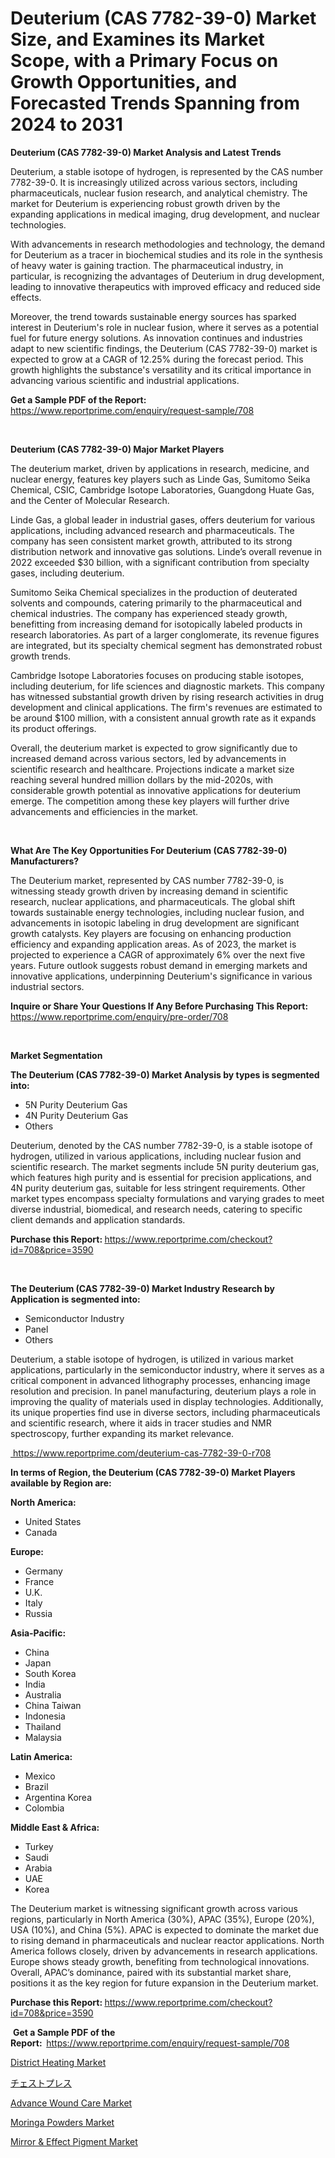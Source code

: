 <p><h1>Deuterium (CAS 7782-39-0) Market Size, and Examines its Market Scope, with a Primary Focus on Growth Opportunities, and Forecasted Trends Spanning from 2024 to 2031</h1></p><p><strong>Deuterium (CAS 7782-39-0) Market Analysis and Latest Trends</strong></p>
<p><p>Deuterium, a stable isotope of hydrogen, is represented by the CAS number 7782-39-0. It is increasingly utilized across various sectors, including pharmaceuticals, nuclear fusion research, and analytical chemistry. The market for Deuterium is experiencing robust growth driven by the expanding applications in medical imaging, drug development, and nuclear technologies. </p><p>With advancements in research methodologies and technology, the demand for Deuterium as a tracer in biochemical studies and its role in the synthesis of heavy water is gaining traction. The pharmaceutical industry, in particular, is recognizing the advantages of Deuterium in drug development, leading to innovative therapeutics with improved efficacy and reduced side effects. </p><p>Moreover, the trend towards sustainable energy sources has sparked interest in Deuterium's role in nuclear fusion, where it serves as a potential fuel for future energy solutions. As innovation continues and industries adapt to new scientific findings, the Deuterium (CAS 7782-39-0) market is expected to grow at a CAGR of 12.25% during the forecast period. This growth highlights the substance's versatility and its critical importance in advancing various scientific and industrial applications.</p></p>
<p><strong>Get a Sample PDF of the Report:&nbsp;</strong> <a href="https://www.reportprime.com/enquiry/request-sample/708">https://www.reportprime.com/enquiry/request-sample/708</a></p>
<p>&nbsp;</p>
<p><strong>Deuterium (CAS 7782-39-0) Major Market Players</strong></p>
<p><p>The deuterium market, driven by applications in research, medicine, and nuclear energy, features key players such as Linde Gas, Sumitomo Seika Chemical, CSIC, Cambridge Isotope Laboratories, Guangdong Huate Gas, and the Center of Molecular Research. </p><p>Linde Gas, a global leader in industrial gases, offers deuterium for various applications, including advanced research and pharmaceuticals. The company has seen consistent market growth, attributed to its strong distribution network and innovative gas solutions. Linde’s overall revenue in 2022 exceeded $30 billion, with a significant contribution from specialty gases, including deuterium.</p><p>Sumitomo Seika Chemical specializes in the production of deuterated solvents and compounds, catering primarily to the pharmaceutical and chemical industries. The company has experienced steady growth, benefitting from increasing demand for isotopically labeled products in research laboratories. As part of a larger conglomerate, its revenue figures are integrated, but its specialty chemical segment has demonstrated robust growth trends.</p><p>Cambridge Isotope Laboratories focuses on producing stable isotopes, including deuterium, for life sciences and diagnostic markets. This company has witnessed substantial growth driven by rising research activities in drug development and clinical applications. The firm's revenues are estimated to be around $100 million, with a consistent annual growth rate as it expands its product offerings.</p><p>Overall, the deuterium market is expected to grow significantly due to increased demand across various sectors, led by advancements in scientific research and healthcare. Projections indicate a market size reaching several hundred million dollars by the mid-2020s, with considerable growth potential as innovative applications for deuterium emerge. The competition among these key players will further drive advancements and efficiencies in the market.</p></p>
<p>&nbsp;</p>
<p><strong>What Are The Key Opportunities For Deuterium (CAS 7782-39-0) Manufacturers?</strong></p>
<p><p>The Deuterium market, represented by CAS number 7782-39-0, is witnessing steady growth driven by increasing demand in scientific research, nuclear applications, and pharmaceuticals. The global shift towards sustainable energy technologies, including nuclear fusion, and advancements in isotopic labeling in drug development are significant growth catalysts. Key players are focusing on enhancing production efficiency and expanding application areas. As of 2023, the market is projected to experience a CAGR of approximately 6% over the next five years. Future outlook suggests robust demand in emerging markets and innovative applications, underpinning Deuterium's significance in various industrial sectors.</p></p>
<p><strong>Inquire or Share Your Questions If Any Before Purchasing This Report:</strong> <a href="https://www.reportprime.com/enquiry/pre-order/708">https://www.reportprime.com/enquiry/pre-order/708</a></p>
<p>&nbsp;</p>
<p><strong>Market Segmentation</strong></p>
<p><strong>The Deuterium (CAS 7782-39-0) Market Analysis by types is segmented into:</strong></p>
<p><ul><li>5N Purity Deuterium Gas</li><li>4N Purity Deuterium Gas</li><li>Others</li></ul></p>
<p><p>Deuterium, denoted by the CAS number 7782-39-0, is a stable isotope of hydrogen, utilized in various applications, including nuclear fusion and scientific research. The market segments include 5N purity deuterium gas, which features high purity and is essential for precision applications, and 4N purity deuterium gas, suitable for less stringent requirements. Other market types encompass specialty formulations and varying grades to meet diverse industrial, biomedical, and research needs, catering to specific client demands and application standards.</p></p>
<p><strong>Purchase this Report:&nbsp;</strong><a href="https://www.reportprime.com/checkout?id=708&price=3590">https://www.reportprime.com/checkout?id=708&price=3590</a></p>
<p>&nbsp;</p>
<p><strong>The Deuterium (CAS 7782-39-0) Market Industry Research by Application is segmented into:</strong></p>
<p><ul><li>Semiconductor Industry</li><li>Panel</li><li>Others</li></ul></p>
<p><p>Deuterium, a stable isotope of hydrogen, is utilized in various market applications, particularly in the semiconductor industry, where it serves as a critical component in advanced lithography processes, enhancing image resolution and precision. In panel manufacturing, deuterium plays a role in improving the quality of materials used in display technologies. Additionally, its unique properties find use in diverse sectors, including pharmaceuticals and scientific research, where it aids in tracer studies and NMR spectroscopy, further expanding its market relevance.</p></p>
<p><a href="https://www.reportprime.com/deuterium-cas-7782-39-0-r708">&nbsp;https://www.reportprime.com/deuterium-cas-7782-39-0-r708</a></p>
<p><strong>In terms of Region, the Deuterium (CAS 7782-39-0) Market Players available by Region are:</strong></p>
<p>
    <p> <strong> North America: </strong>
        <ul>
            <li>United States</li>
            <li>Canada</li>
        </ul>
        </p> 
    <p> <strong> Europe: </strong>
        <ul>
            <li>Germany</li>
            <li>France</li>
            <li>U.K.</li>
            <li>Italy</li>
            <li>Russia</li>
        </ul>
        </p> 
    <p> <strong> Asia-Pacific: </strong>
        <ul>
            <li>China</li>
            <li>Japan</li>
            <li>South Korea</li>
            <li>India</li>
            <li>Australia</li>
            <li>China Taiwan</li>
            <li>Indonesia</li>
            <li>Thailand</li>
            <li>Malaysia</li>
        </ul>
        </p> 
    <p> <strong> Latin America: </strong>
        <ul>
            <li>Mexico</li>
            <li>Brazil</li>
            <li>Argentina Korea</li>
            <li>Colombia</li>
        </ul>
        </p> 
    <p> <strong> Middle East & Africa: </strong>
        <ul>
            <li>Turkey</li>
            <li>Saudi</li>
            <li>Arabia</li>
            <li>UAE</li>
            <li>Korea</li>
        </ul>
    </p>
    </p>
<p><p>The Deuterium market is witnessing significant growth across various regions, particularly in North America (30%), APAC (35%), Europe (20%), USA (10%), and China (5%). APAC is expected to dominate the market due to rising demand in pharmaceuticals and nuclear reactor applications. North America follows closely, driven by advancements in research applications. Europe shows steady growth, benefiting from technological innovations. Overall, APAC’s dominance, paired with its substantial market share, positions it as the key region for future expansion in the Deuterium market.</p></p>
<p><strong>Purchase this Report: </strong><a href="https://www.reportprime.com/checkout?id=708&price=3590">https://www.reportprime.com/checkout?id=708&price=3590</a></p>
<p>&nbsp;<strong>Get a Sample PDF of the Report:&nbsp;&nbsp;</strong><a href="https://www.reportprime.com/enquiry/request-sample/708">https://www.reportprime.com/enquiry/request-sample/708</a></p>
<p><strong></strong></p>
<p><p><a href="https://medium.com/@ransomohns/future-of-district-heating-market-global-market-forecast-and-market-trends-2024-2031-7384abaf9dff">District Heating Market</a></p><p><a href="https://medium.com/@kathleencrooks2003/%E3%83%81%E3%82%A7%E3%82%B9%E3%83%88%E3%83%97%E3%83%AC%E3%82%B9%E5%B8%82%E5%A0%B4%E3%81%AE%E9%80%B2%E5%8C%96-%E3%82%B0%E3%83%AD%E3%83%BC%E3%83%90%E3%83%AB%E3%83%88%E3%83%AC%E3%83%B3%E3%83%89%E3%81%A8%E5%9C%B0%E5%9F%9F%E3%81%AE%E3%83%80%E3%82%A4%E3%83%8A%E3%83%9F%E3%82%AF%E3%82%B9-2024-2031-12ceb9395b74">チェストプレス</a></p><p><a href="https://medium.com/@ransomohns/global-advance-wound-care-market-opportunities-and-market-challenges-2024-2031-f09617ba2375">Advance Wound Care Market</a></p><p><a href="https://issuu.com/reportprime-2/docs/moringa-powders-market-size-2030.pp_b9707d132f280c">Moringa Powders Market</a></p><p><a href="https://issuu.com/reportprime-2/docs/mirror-effect-pigment-market-size-2_dc5ecbe9a33a3c">Mirror & Effect Pigment Market</a></p></p>